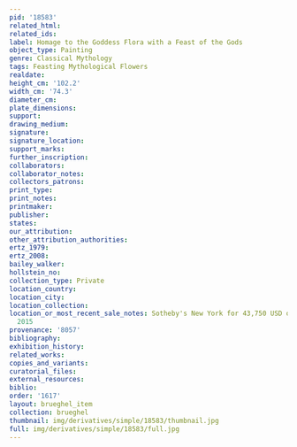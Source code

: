 ```yaml
---
pid: '18583'
related_html: 
related_ids: 
label: Homage to the Goddess Flora with a Feast of the Gods
object_type: Painting
genre: Classical Mythology
tags: Feasting Mythological Flowers
realdate: 
height_cm: '102.2'
width_cm: '74.3'
diameter_cm: 
plate_dimensions: 
support: 
drawing_medium: 
signature: 
signature_location: 
support_marks: 
further_inscription: 
collaborators: 
collaborator_notes: 
collectors_patrons: 
print_type: 
print_notes: 
printmaker: 
publisher: 
states: 
our_attribution: 
other_attribution_authorities: 
ertz_1979: 
ertz_2008: 
bailey_walker: 
hollstein_no: 
collection_type: Private
location_country: 
location_city: 
location_collection: 
location_or_most_recent_sale_notes: Sotheby's New York for 43,750 USD on June 4th,
  2015
provenance: '8057'
bibliography: 
exhibition_history: 
related_works: 
copies_and_variants: 
curatorial_files: 
external_resources: 
biblio: 
order: '1617'
layout: brueghel_item
collection: brueghel
thumbnail: img/derivatives/simple/18583/thumbnail.jpg
full: img/derivatives/simple/18583/full.jpg
---
```

